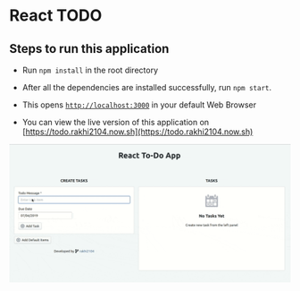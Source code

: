 # React TODO

## Steps to run this application

- Run `npm install` in the root directory
- After all the dependencies are installed successfully, run `npm start`.
- This opens [`http://localhost:3000`](http://localhost:3000) in your default Web Browser

- You can view the live version of this application on [https://todo.rakhi2104.now.sh](https://todo.rakhi2104.now.sh)

![TODO](todo.gif)
